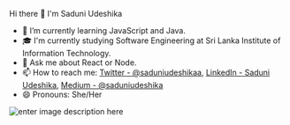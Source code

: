 Hi there 👋 I'm Saduni Udeshika

- 🌱 I’m currently learning JavaScript and Java.
- 🎓  I'm currently studying Software Engineering at Sri Lanka Institute of Information Technology.
- 💬 Ask me about React or Node.
- 📫 How to reach me: [Twitter - @saduniudeshikaa](https://twitter.com/saduniudeshikaa), 
[LinkedIn - Saduni Udeshika](https://www.linkedin.com/), [Medium - @saduniudeshika](https://medium.com/@saduniudeshika)
- 😄 Pronouns: She/Her

![enter image description here](https://github-readme-stats.vercel.app/api?username=saduni-udeshika&theme=radical)
